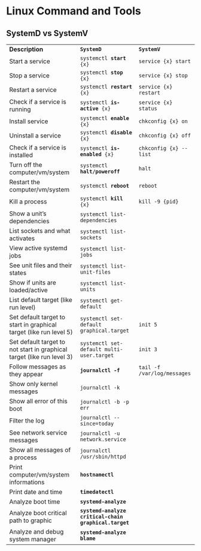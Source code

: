 # Linux Command and Tools

## SystemD vs SystemV

<table>
  <tr>
   <td><strong>Description</strong>
   </td>
   <td><strong><code>SystemD</code></strong>
   </td>
   <td><strong><code>SystemV</code></strong>
   </td>
  </tr>
  <tr>
   <td>Start a service
   </td>
   <td><code>systemctl <strong>start</strong> {x}</code>
   </td>
   <td><code>service {x} start</code>
   </td>
  </tr>
  <tr>
   <td>Stop a service
   </td>
   <td><code>systemctl <strong>stop</strong> {x}</code>
   </td>
   <td><code>service {x} stop</code>
   </td>
  </tr>
  <tr>
   <td>Restart a service
   </td>
   <td><code>systemctl <strong>restart</strong> {x}</code>
   </td>
   <td><code>service {x} restart</code>
   </td>
  </tr>
  <tr>
   <td>Check if a service is running
   </td>
   <td><code>systemctl <strong>is-active</strong> {x}</code>
   </td>
   <td><code>service {x} status</code>
   </td>
  </tr>
  <tr>
   <td>Install service
   </td>
   <td><code>systemctl <strong>enable</strong> {x}</code>
   </td>
   <td><code>chkconfig {x} on</code>
   </td>
  </tr>
  <tr>
   <td>Uninstall a service
   </td>
   <td><code>systemctl <strong>disable</strong> {x}</code>
   </td>
   <td><code>chkconfig {x} off</code>
   </td>
  </tr>
  <tr>
   <td>Check if a service is installed
   </td>
   <td><code>systemctl <strong>is-enabled</strong> {x}</code>
   </td>
   <td><code>chkconfig {x} --list</code>
   </td>
  </tr>
  <tr>
   <td>Turn off the computer/vm/system
   </td>
   <td><code>systemctl <strong>halt/poweroff</strong></code>
   </td>
   <td><code>halt</code>
   </td>
  </tr>
  <tr>
   <td>Restart the computer/vm/system
   </td>
   <td><code>systemctl <strong>reboot</strong></code>
   </td>
   <td><code>reboot</code>
   </td>
  </tr>
  <tr>
   <td>Kill a process
   </td>
   <td><code>systemctl <strong>kill</strong> {x}</code>
   </td>
   <td><code>kill -9 {pid}</code>
   </td>
  </tr>
  <tr>
   <td>Show a unit’s dependencies
   </td>
   <td><code>systemctl list-dependencies</code>
   </td>
   <td>
   </td>
  </tr>
  <tr>
   <td>List sockets and what activates
   </td>
   <td><code>systemctl list-sockets</code>
   </td>
   <td>
   </td>
  </tr>
  <tr>
   <td>View active systemd jobs
   </td>
   <td><code>systemctl list-jobs</code>
   </td>
   <td>
   </td>
  </tr>
  <tr>
   <td>See unit files and their states
   </td>
   <td><code>systemctl list-unit-files</code>
   </td>
   <td>
   </td>
  </tr>
  <tr>
   <td>Show if units are loaded/active
   </td>
   <td><code>systemctl list-units</code>
   </td>
   <td>
   </td>
  </tr>
  <tr>
   <td>List default target (like run level)
   </td>
   <td><code>systemctl get-default</code>
   </td>
   <td>
   </td>
  </tr>
  <tr>
   <td>Set default target to start in graphical target (like run level 5)
   </td>
   <td><code>systemctl set-default graphical.target</code>
   </td>
    <td><code>init 5</code>
   </td>
  </tr>
  <tr>
   <td>Set default target to not start in graphical target (like run level 3)
   </td>
   <td><code>systemctl set-default multi-user.target</code>
   </td>
    <td><code>init 3</code>
   </td>
  </tr>
  <tr>
   <td>Follow messages as they appear
   </td>
   <td><strong><code>journalctl -f</code></strong>
   </td>
   <td><code>tail -f /var/log/messages</code>
   </td>
  </tr>
  <tr>
   <td>Show only kernel messages
   </td>
   <td><code>journalctl -k</code>
   </td>
   <td>
   </td>
  </tr>
  <tr>
   <td>Show all error of this boot
   </td>
   <td><code>journalctl -b -p err</code>
   </td>
   <td>
   </td>
  </tr>
  <tr>
   <td>Filter the log
   </td>
   <td><code>journalctl --since=today</code>
   </td>
   <td>
   </td>
  </tr>
  <tr>
   <td>See network service messages
   </td>
   <td><code>journalctl -u network.service</code>
   </td>
   <td>
   </td>
  </tr>
  <tr>
   <td>Show all messages of a process
   </td>
   <td><code>journalctl /usr/sbin/httpd</code>
   </td>
   <td>
   </td>
  </tr>
  <tr>
   <td>Print computer/vm/system informations
   </td>
   <td><strong><code>hostnamectl</code></strong>
   </td>
   <td>
   </td>
  </tr>
  <tr>
   <td>Print date and time
   </td>
   <td><strong><code>timedatectl</code></strong>
   </td>
   <td>
   </td>
  </tr>
  <tr>
   <td>Analyze boot time
   </td>
   <td><strong><code>systemd-analyze</code></strong>
   </td>
   <td>
   </td>
  </tr>
  <tr>
   <td>Analyze boot critical path to graphic</td>
   <td><strong><code>systemd-analyze critical-chain graphical.target</code></strong></td>
   <td></td>
  </tr>
  <tr>
   <td>Analyze and debug system manager</td>
   <td><strong><code>systemd-analyze blame</code></strong></td>
   <td></td>
  </tr>
</table>
